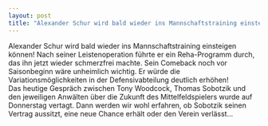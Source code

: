 ```yaml
---
layout: post
title: "Alexander Schur wird bald wieder ins Mannschaftstraining einsteigen können!"
---
```


Alexander Schur wird bald wieder ins Mannschaftstraining einsteigen können! Nach seiner Leistenoperation führte er ein Reha-Programm durch, das ihn jetzt wieder schmerzfrei machte. Sein Comeback noch vor Saisonbeginn wäre unheimlich wichtig. Er würde die Variationsmöglichkeiten in der Defensivabteilung deutlich erhöhen!  
Das heutige Gespräch zwischen Tony Woodcock, Thomas Sobotzik und den jeweiligen Anwälten über die Zukunft des Mittelfeldspielers wurde auf Donnerstag vertagt. Dann werden wir wohl erfahren, ob Sobotzik seinen Vertrag aussitzt, eine neue Chance erhält oder den Verein verlässt...
